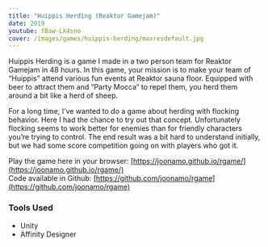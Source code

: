 ```yaml
---
title: "Huippis Herding (Reaktor Gamejam)"
date: 2019
youtube: fBaw-LX4sno
cover: /images/games/huippis-herding/maxresdefault.jpg
---
```


Huippis Herding is a game I made in a two person team for Reaktor Gamejam in 48 hours. In this game, your mission is to make your team of “Huippis” attend various fun events at Reaktor sauna floor. Equipped with beer to attract them and “Party Mocca“ to repel them, you herd them around a bit like a herd of sheep.

For a long time, I’ve wanted to do a game about herding with flocking behavior. Here I had the chance to try out that concept. Unfortunately flocking seems to work better for enemies than for friendly characters you’re trying to control. The end result was a bit hard to understand initially, but we had some score competition going on with players who got it.

Play the game here in your browser: [https://joonamo.github.io/rgame/](https://joonamo.github.io/rgame/)  
Code available in Github: [https://github.com/joonamo/rgame](https://github.com/joonamo/rgame)

### Tools Used
- Unity
- Affinity Designer
